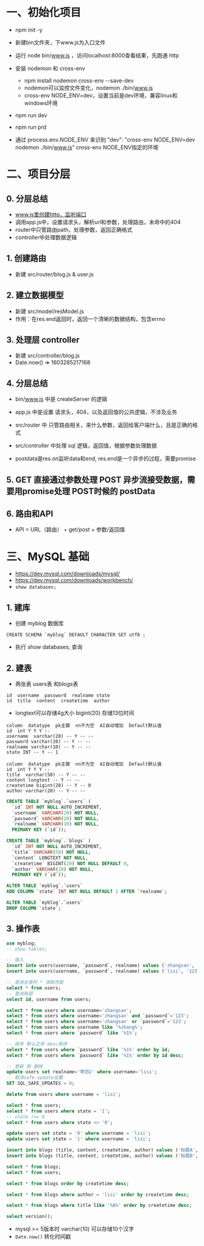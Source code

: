 # 一、初始化项目

- npm init -y
- 新建bin文件夹，下www.js为入口文件
- 运行 node bin/www.js ，访问localhost:8000查看结果，先跑通 http

- 安装 nodemon 和 cross-env
  - npm install nodemon cross-env --save-dev
  - nodemon可以监控文件变化，nodemon ./bin/www.js
  - cross-env NODE_ENV=dev，设置当前是dev环境，兼容linux和windows环境

- npm run dev
- npm run prd

- 通过 process.env.NODE_ENV 来识别 "dev": "cross-env NODE_ENV=dev nodemon ./bin/www.js" cross-env NODE_ENV指定的环境

# 二、项目分层

## 0. 分层总结

- www.js里创建http，监听端口
- 调用app.js中，设置请求头，解析url和参数，处理路由，未命中的404
- router中只管路由path，处理参数，返回正确格式
- controller中处理数据逻辑

## 1. 创建路由

- 新建 src/router/blog.js & user.js

## 2. 建立数据模型

- 新建 src/model/resModel.js
- 作用：在res.end返回时，返回一个清晰的数据结构，包含errno

## 3. 处理层 controller

- 新建 src/controller/blog.js
- Date.now()  =>  1603285217168

## 4. 分层总结

- bin/www.js 中是 createServer 的逻辑
- app.js 中是设置 请求头，404，以及返回值的公共逻辑，不涉及业务
- src/router 中 只管路由相关，来什么参数，返回给客户端什么，且是正确的格式
- src/controller 中处理 sql 逻辑，返回值，根据参数处理数据

- postdata是res.on监听data和end, res.end是一个异步的过程，需要promise

## 5. GET 直接通过参数处理  POST 异步流接受数据，需要用promise处理 POST时候的 postData

## 6. 路由和API

- API = URL（路由） + get/post + 参数/返回值

# 三、MySQL 基础

- https://dev.mysql.com/downloads/mysql/
- https://dev.mysql.com/downloads/workbench/
- `show databases;`

## 1. 建库

- 创建 myblog 数据库
```
CREATE SCHEMA `myblog` DEFAULT CHARACTER SET utf8 ;
```
- 执行 show databases; 查询

## 2. 建表

- 两张表 users表 和blogs表

```
id  username  password  realname state
id  title  content  createtime  author
```

- longtext可以存储4g大小  bigint(20) 存储13位时间

```
column  datatype  pk主键  nn不为空  AI自动增加  Default默认值
id  int Y Y Y --
username  varchar(20) -- Y -- --
password varchar(20) -- Y -- -- 
realname varchar(10) -- Y -- --
state INT -- Y -- 1
```

```
column  datatype  pk主键  nn不为空  AI自动增加  Default默认值
id  int Y Y Y --
title  varchar(50) -- Y -- --
content longtext -- Y -- -- 
createtime bigint(20) -- Y -- 0
author varchar(20) -- Y -- -- 
```

```sql
CREATE TABLE `myblog`.`users` (
  `id` INT NOT NULL AUTO_INCREMENT,
  `username` VARCHAR(20) NOT NULL,
  `password` VARCHAR(20) NOT NULL,
  `realname` VARCHAR(10) NOT NULL,
  PRIMARY KEY (`id`));

CREATE TABLE `myblog`.`blogs` (
  `id` INT NOT NULL AUTO_INCREMENT,
  `title` VARCHAR(50) NOT NULL,
  `content` LONGTEXT NOT NULL,
  `createtime` BIGINT(20) NOT NULL DEFAULT 0,
  `author` VARCHAR(20) NOT NULL,
  PRIMARY KEY (`id`));

ALTER TABLE `myblog`.`users` 
ADD COLUMN `state` INT NOT NULL DEFAULT 1 AFTER `realname`;

ALTER TABLE `myblog`.`users` 
DROP COLUMN `state`;
```

## 3. 操作表

```sql
use myblog;
-- show tables;

-- 插入
insert into users(username, `password`, realname) values ('zhangsan', '123', '张三');
insert into users(username, `password`, realname) values ('lisi', '123', '李四');

-- 查询全表列 * 消耗性能
select * from users;
-- 查询局部
select id, username from users;

select * from users where username='zhangsan';
select * from users where username='zhangsan' and `password`='123';
select * from users where username='zhangsan' or `password`='123';
select * from users where username like '%zhang%';
select * from users where `password` like '%1%';

-- 排序 默认正序 desc倒序
select * from users where `password` like '%1%' order by id;
select * from users where `password` like '%1%' order by id desc;

-- 更新 和 删除
update users set realname='李四2' where username='lisi';
-- 取消safe update设置
SET SQL_SAFE_UPDATES = 0;

delete from users where username = 'lisi';

select * from users;
select * from users where state = '1';
-- state !== 0
select * from users where state <> '0';

update users set state = '0' where username = 'lisi';
update users set state = '1' where username = 'lisi';

insert into blogs (title, content, createtime, author) values ('标题A', '内容A', 1604477996182, 'zhangsan');
insert into blogs (title, content, createtime, author) values ('标题B', '内容B', 1604478256477, 'lisi');

select * from blogs;
select * from users;

select * from blogs order by createtime desc;

select * from blogs where author = 'lisi' order by createtime desc;

select * from blogs where title like '%A%' order by createtime desc;

select version();
```

- mysql >= 5版本时 varchar(10) 可以存储10个汉字
- `Date.now()` 转化时间戳